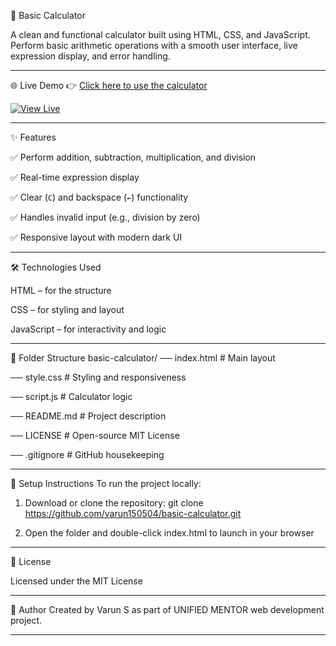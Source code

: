 🔢 Basic Calculator

A clean and functional calculator built using HTML, CSS, and JavaScript.  
Perform basic arithmetic operations with a smooth user interface, live expression display, and error handling.
------------------------------  --------------------------  --------------------------- ----------------------------  ----------------------------------------

🌐 Live Demo
👉 [Click here to use the calculator](https://varun150504.github.io/basic-calculator/)

[![View Live](https://img.shields.io/badge/View%20Calculator-Live%20Now-brightgreen?style=for-the-badge&logo=github)](https://varun150504.github.io/basic-calculator/)
------------------------ ------------------------------------ --------------------------------- ----------------------------------- ----------------------------------


 ✨ Features

 ✅ Perform addition, subtraction, multiplication, and division
 
 ✅ Real-time expression display
 
 ✅ Clear (`C`) and backspace (`←`) functionality
 
 ✅ Handles invalid input (e.g., division by zero)
 
 ✅ Responsive layout with modern dark UI
 
--------------------------------------- -------------------------------- --------------------------- ---------------------------------- ------------------------

 
 
 
 🛠️ Technologies Used
 

HTML – for the structure

CSS – for styling and layout

JavaScript – for interactivity and logic

------------------------------------------------------ ---------------------------- --------------------------- ------------------------------------------ --------
 
 📁 Folder Structure
 basic-calculator/
── index.html # Main layout

── style.css # Styling and responsiveness

── script.js # Calculator logic

── README.md # Project description

── LICENSE # Open-source MIT License

── .gitignore # GitHub housekeeping

------------------------------------ -------------------------------------------------- ----------------------------------- ----------------------------------- ------------------





🚀 Setup Instructions
To run the project locally:

1. Download or clone the repository:
git clone https://github.com/varun150504/basic-calculator.git

3. Open the folder and double-click index.html to launch in your browser

---------------------- ------------------------- ----------------------------- -------------------------------- ------------------------------------ ------------------


📜 License

Licensed under the MIT License

------------------- --------------------------------- ------------------------------- ----------------------------- --------------------------- ---------------------

🙌 Author
Created by Varun S as part of UNIFIED MENTOR web development project.

--------------------------- --------------------------- ---------------------- ---------------------- ------------------------------------ ----------------------





